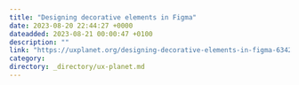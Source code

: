 ```yaml
---
title: "Designing decorative elements in Figma"
date: 2023-08-20 22:44:27 +0000
dateadded: 2023-08-21 00:00:47 +0100
description: ""
link: "https://uxplanet.org/designing-decorative-elements-in-figma-634219973347?source=rss----819cc2aaeee0---4"
category:
directory: _directory/ux-planet.md
---
```


